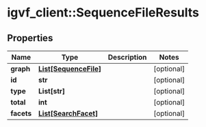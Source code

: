 # igvf_client::SequenceFileResults


## Properties
Name | Type | Description | Notes
------------ | ------------- | ------------- | -------------
**graph** | [**List[SequenceFile]**](SequenceFile.md) |  | [optional] 
**id** | **str** |  | [optional] 
**type** | **List[str]** |  | [optional] 
**total** | **int** |  | [optional] 
**facets** | [**List[SearchFacet]**](SearchFacet.md) |  | [optional] 


